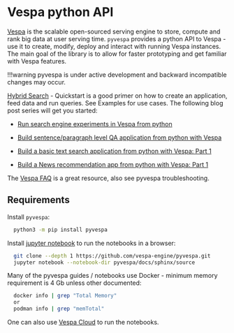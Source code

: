 # Vespa python API

[Vespa](https://vespa.ai/) is the scalable open-sourced serving engine to store, compute and rank big data at user serving time. `pyvespa` provides a python API to Vespa - use it to create, modify, deploy and interact with running Vespa instances. The main goal of the library is to allow for faster prototyping and get familiar with Vespa features.

!!!warning
    pyvespa is under active development and backward incompatible changes may occur.

[Hybrid Search](https://vespa-engine.github.io/pyvespa//getting-started-pyvespa) - Quickstart is a good primer on how to create an application, feed data and run queries. See Examples for use cases. The following blog post series will get you started:

* [Run search engine experiments in Vespa from python](https://blog.vespa.ai/run-search-engine-experiments-in-Vespa-from-python/)

* [Build sentence/paragraph level QA application from python with Vespa](https://blog.vespa.ai/build-qa-app-from-python-with-vespa/)

* [Build a basic text search application from python with Vespa: Part 1](https://blog.vespa.ai/build-basic-text-search-app-from-python-with-vespa/)

* [Build a News recommendation app from python with Vespa: Part 1](https://blog.vespa.ai/build-news-search-app-from-python-with-vespa/)

The [Vespa FAQ](https://docs.vespa.ai/en/faq.html) is a great resource, also see pyvespa troubleshooting.

## Requirements

Install ``pyvespa``:

```bash
  python3 -m pip install pyvespa
```

Install [jupyter notebook](https://jupyter.org/install#jupyter-notebook) to run the notebooks in a browser:

```bash
  git clone --depth 1 https://github.com/vespa-engine/pyvespa.git
  jupyter notebook --notebook-dir pyvespa/docs/sphinx/source
```
Many of the pyvespa guides / notebooks use Docker -
minimum memory requirement is 4 Gb unless other documented:

```bash
  docker info | grep "Total Memory"
  or
  podman info | grep "memTotal"
```

One can also use [Vespa Cloud](https://vespa-engine.github.io/pyvespa/getting-started-pyvespa-cloud) to run the notebooks.